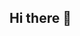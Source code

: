 ## Hi there 👋

<!--
**ashikmuhammed03/ashikmuhammed03** is a ✨ _special_ ✨ repository because its `README.md` (this file) appears on your GitHub profile.

Here are some ideas to get you started:

- 🔭 I’m currently working on 
- 🌱 I’m currently learning skills to upskill myself in Data Science in order to utilise the skills in my current job role.
- 👯 I’m looking to collaborate on ...
- 🤔 I’m looking for help with ...
- 💬 Ask me about ...
- 📫 How to reach me: You can connect me on Linked in : linkedin.com/in/ashik-muhammed-b898a755 
- 😄 Pronouns: ...
- ⚡ Fun fact: ...
-->
